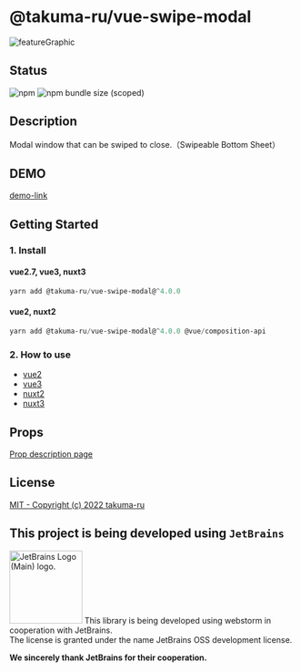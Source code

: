 # @takuma-ru/vue-swipe-modal

![featureGraphic](https://user-images.githubusercontent.com/49429291/182005490-2e0631ca-8271-48e6-9282-25df81ba0f8f.png)

## Status
![npm](https://img.shields.io/npm/dt/@takuma-ru/vue-swipe-modal?style=flat-square)
![npm bundle size (scoped)](https://img.shields.io/bundlephobia/min/@takuma-ru/vue-swipe-modal?style=flat-square)

## Description
Modal window that can be swiped to close.（Swipeable Bottom Sheet）

## DEMO
[demo-link](https://vue-swipe-modal-vue2.vercel.app)

## Getting Started
### 1. Install
#### vue2.7, vue3, nuxt3
```powershell
yarn add @takuma-ru/vue-swipe-modal@^4.0.0
```

#### vue2, nuxt2
```powershell
yarn add @takuma-ru/vue-swipe-modal@^4.0.0 @vue/composition-api
```

### 2. How to use
- [vue2](https://vue-swipe-modal-docs.takumaru.dev/started/vue2) <br>
- [vue3](https://vue-swipe-modal-docs.takumaru.dev/started/vue3) <br>
- [nuxt2](https://vue-swipe-modal-docs.takumaru.dev/started/nuxt2) <br>
- [nuxt3](https://vue-swipe-modal-docs.takumaru.dev/started/nuxt3) <br>

## Props
[Prop description page](https://vue-swipe-modal-docs.takumaru.dev/props)

## License
[MIT - Copyright (c) 2022 takuma-ru](https://github.com/takuma-ru/vue-swipe-modal/blob/main/LICENSE.md)

## This project is being developed using `JetBrains`
<img height="128px" src="https://resources.jetbrains.com/storage/products/company/brand/logos/jb_beam.svg" alt="JetBrains Logo (Main) logo.">
This library is being developed using webstorm in cooperation with JetBrains.<br>
The license is granted under the name JetBrains OSS development license.<br>

**We sincerely thank JetBrains for their cooperation.**
